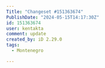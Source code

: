 ```yaml
---
Title: "Changeset #151363674"
PublishDate: "2024-05-15T14:17:30Z"
id: 151363674
user: kentakta
comment: update
created_by: iD 2.29.0
tags:
  - Montenegro

---
```

